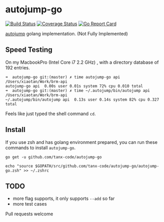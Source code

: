 # autojump-go

[![Build Status](https://travis-ci.org/tanx-code/autojump-go.svg?branch=master)](https://travis-ci.org/tanx-code/autojump-go)
[![Coverage Status](https://coveralls.io/repos/github/tanx-code/autojump-go/badge.svg?branch=master)](https://coveralls.io/github/tanx-code/autojump-go?branch=master)
[![Go Report Card](https://goreportcard.com/badge/github.com/tanx-code/autojump-go)](https://goreportcard.com/report/github.com/tanx-code/autojump-go)

[autojump](https://github.com/wting/autojump) golang implementation. (Not Fully Implemented)

## Speed Testing

On my MacbookPro (Intel Core i7 2.2 GHz) , with a directory database of 192 entries.

```
➜  autojump-go git:(master) ✗ time autojump-go api
/Users/xiaotan/Work/brm-api
autojump-go api  0.00s user 0.01s system 72% cpu 0.010 total
➜  autojump-go git:(master) ✗ time ~/.autojump/bin/autojump api
/Users/xiaotan/Work/brm-api
~/.autojump/bin/autojump api  0.13s user 0.14s system 82% cpu 0.327 total
```

Feels like just typed the shell command `cd`.

## Install

If you use zsh and has golang environment prepared, you can run these commands to install `autojump-go`.

```
go get -u github.com/tanx-code/autojump-go

echo "source $GOPATH/src/github.com/tanx-code/autojump-go/autojump-go.zsh" >> ~/.zshrc
```

## TODO

* more flag supports, it only supports `--add` so far
* more test cases

Pull requests welcome

